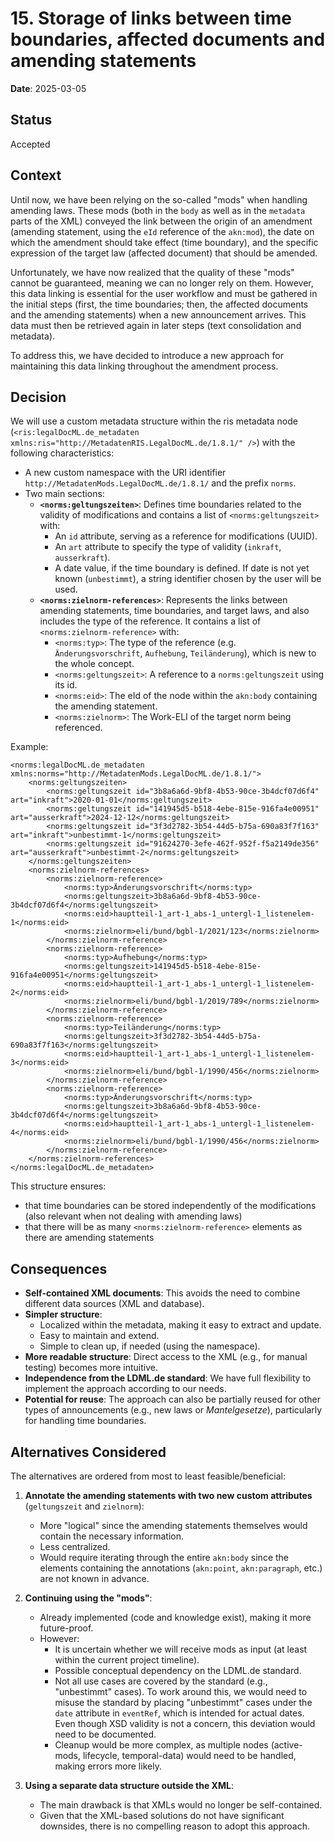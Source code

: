 # 15. Storage of links between time boundaries, affected documents and amending statements

**Date**: 2025-03-05

## Status

Accepted

## Context

Until now, we have been relying on the so-called "mods" when handling amending laws. These mods (both in the `body` as well as in the `metadata` parts of the XML) conveyed the link between the origin of an amendment (amending statement, using the `eId` reference of the `akn:mod`), the date on which the amendment should take effect (time boundary), and the specific expression of the target law (affected document) that should be amended.

Unfortunately, we have now realized that the quality of these "mods" cannot be guaranteed, meaning we can no longer rely on them. However, this data linking is essential for the user workflow and must be gathered in the initial steps (first, the time boundaries; then, the affected documents and the amending statements) when a new announcement arrives. This data must then be retrieved again in later steps (text consolidation and metadata).

To address this, we have decided to introduce a new approach for maintaining this data linking throughout the amendment process.

## Decision

We will use a custom metadata structure within the ris metadata node (`<ris:legalDocML.de_metadaten xmlns:ris="http://MetadatenRIS.LegalDocML.de/1.8.1/" />`) with the following characteristics:

- A new custom namespace with the URI identifier `http://MetadatenMods.LegalDocML.de/1.8.1/` and the prefix `norms`.
- Two main sections:
  - **`<norms:geltungszeiten>`**: Defines time boundaries related to the validity of modifications and contains a list of `<norms:geltungszeit>` with:
    - An `id` attribute, serving as a reference for modifications (UUID).
    - An `art` attribute to specify the type of validity (`inkraft`, `ausserkraft`).
    - A date value, if the time boundary is defined. If date is not yet known (`unbestimmt`), a string identifier chosen by the user will be used.
  - **`<norms:zielnorm-references>`**: Represents the links between amending statements, time boundaries, and target laws, and also includes the type of the reference. It contains a list of `<norms:zielnorm-reference>` with:
    - `<norms:typ>`: The type of the reference (e.g. `Änderungsvorschrift`, `Aufhebung`, `Teiländerung`), which is new to the whole concept.
    - `<norms:geltungszeit>`: A reference to a `norms:geltungszeit` using its id.
    - `<norms:eid>`: The eId of the node within the `akn:body` containing the amending statement.
    - `<norms:zielnorm>`: The Work-ELI of the target norm being referenced.

Example:
```
<norms:legalDocML.de_metadaten xmlns:norms="http://MetadatenMods.LegalDocML.de/1.8.1/">
    <norms:geltungszeiten>
        <norms:geltungszeit id="3b8a6a6d-9bf8-4b53-90ce-3b4dcf07d6f4" art="inkraft">2020-01-01</norms:geltungszeit>
        <norms:geltungszeit id="141945d5-b518-4ebe-815e-916fa4e00951" art="ausserkraft">2024-12-12</norms:geltungszeit>
        <norms:geltungszeit id="3f3d2782-3b54-44d5-b75a-690a83f7f163" art="inkraft">unbestimmt-1</norms:geltungszeit>
        <norms:geltungszeit id="91624270-3efe-462f-952f-f5a2149de356" art="ausserkraft">unbestimmt-2</norms:geltungszeit>
    </norms:geltungszeiten>
    <norms:zielnorm-references>
        <norms:zielnorm-reference>
            <norms:typ>Änderungsvorschrift</norms:typ>
            <norms:geltungszeit>3b8a6a6d-9bf8-4b53-90ce-3b4dcf07d6f4</norms:geltungszeit>
            <norms:eid>hauptteil-1_art-1_abs-1_untergl-1_listenelem-1</norms:eid>
            <norms:zielnorm>eli/bund/bgbl-1/2021/123</norms:zielnorm>
        </norms:zielnorm-reference>
        <norms:zielnorm-reference>
            <norms:typ>Aufhebung</norms:typ>
            <norms:geltungszeit>141945d5-b518-4ebe-815e-916fa4e00951</norms:geltungszeit>
            <norms:eid>hauptteil-1_art-1_abs-1_untergl-1_listenelem-2</norms:eid>
            <norms:zielnorm>eli/bund/bgbl-1/2019/789</norms:zielnorm>
        </norms:zielnorm-reference>
        <norms:zielnorm-reference>
            <norms:typ>Teiländerung</norms:typ>
            <norms:geltungszeit>3f3d2782-3b54-44d5-b75a-690a83f7f163</norms:geltungszeit>
            <norms:eid>hauptteil-1_art-1_abs-1_untergl-1_listenelem-3</norms:eid>
            <norms:zielnorm>eli/bund/bgbl-1/1990/456</norms:zielnorm>
        </norms:zielnorm-reference>
        <norms:zielnorm-reference>
            <norms:typ>Änderungsvorschrift</norms:typ>
            <norms:geltungszeit>3b8a6a6d-9bf8-4b53-90ce-3b4dcf07d6f4</norms:geltungszeit>
            <norms:eid>hauptteil-1_art-1_abs-1_untergl-1_listenelem-4</norms:eid>
            <norms:zielnorm>eli/bund/bgbl-1/1990/456</norms:zielnorm>
        </norms:zielnorm-reference>
    </norms:zielnorm-references>
</norms:legalDocML.de_metadaten>
```
This structure ensures:
- that time boundaries can be stored independently of the modifications (also relevant when not dealing with amending laws)
- that there will be as many `<norms:zielnorm-reference>` elements as there are amending statements

## Consequences

- **Self-contained XML documents**: This avoids the need to combine different data sources (XML and database).
- **Simpler structure**:
  - Localized within the metadata, making it easy to extract and update.
  - Easy to maintain and extend.
  - Simple to clean up, if needed (using the namespace).
- **More readable structure**: Direct access to the XML (e.g., for manual testing) becomes more intuitive.
- **Independence from the LDML.de standard**: We have full flexibility to implement the approach according to our needs.
- **Potential for reuse**: The approach can also be partially reused for other types of announcements (e.g., new laws or _Mantelgesetze_), particularly for handling time boundaries.

## Alternatives Considered

The alternatives are ordered from most to least feasible/beneficial:

1. **Annotate the amending statements with two new custom attributes** (`geltungszeit` and `zielnorm`):
   - More "logical" since the amending statements themselves would contain the necessary information.
   - Less centralized.
   - Would require iterating through the entire `akn:body` since the elements containing the annotations (`akn:point`, `akn:paragraph`, etc.) are not known in advance.

2. **Continuing using the "mods"**:
   - Already implemented (code and knowledge exist), making it more future-proof.
   - However:
     - It is uncertain whether we will receive mods as input (at least within the current project timeline).
     - Possible conceptual dependency on the LDML.de standard.
     - Not all use cases are covered by the standard (e.g., "unbestimmt" cases). To work around this, we would need to misuse the standard by placing "unbestimmt" cases under the `date` attribute in `eventRef`, which is intended for actual dates. Even though XSD validity is not a concern, this deviation would need to be documented.
     - Cleanup would be more complex, as multiple nodes (active-mods, lifecycle, temporal-data) would need to be handled, making errors more likely.

3. **Using a separate data structure outside the XML**:
   - The main drawback is that XMLs would no longer be self-contained.
   - Given that the XML-based solutions do not have significant downsides, there is no compelling reason to adopt this approach.
